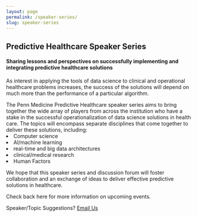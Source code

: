 ```yaml
---
layout: page
permalink: /speaker-series/
slug: speaker-series
---
```



<h2 class="blue-text text-darken-4">Predictive Healthcare Speaker Series</h2>
<h4>Sharing lessons and perspectives on successfully implementing and integrating predictive healthcare solutions</h4>

<p>
  As interest in applying the tools of data science to clinical and operational healthcare problems increases, the success of the solutions will depend on much more than the performance of a particular algorithm. 
</p>
  The Penn Medicine Predictive Healthcare speaker series aims to bring together the wide array of players from across the institution who have a stake in the successful operationalization of data science solutions in health care. The topics will encompass separate disciplines that come together to deliver these solutions, including:

  <li>Computer science</li>
  <li>AI/machine learning</li>
  <li>real-time and big data architectures</li>
  <li>clinical/medical research</li>
  <li>Human Factors</li>
<p>
  We hope that this speaker series and discussion forum will foster collaboration and an exchange of ideas to deliver effective predictive solutions in healthcare.
</p>

<p>
  Check back here for more information on upcoming events.
</p>

Speaker/Topic Suggestions? <i class="fa fa-envelope"></i><a href="mailto:pennsignals@uphs.upenn.edu"> Email Us</a>
